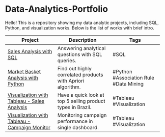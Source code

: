 # Data-Analytics-Portfolio

Hello! This is a repository showing my data analytic projects, including SQL, Python, and visualization works. Below is the list of works with brief intro.

| Project  | Description          | Tags |
| ------- | -------------------- | ------ |
| [Sales Analysis with SQL](https://github.com/millerl02/Data-Analytics-Portfolio/blob/main/Sales%20Analysis%20with%20SQL.ipynb)  | Answering analytical questions with SQL queries.  | #SQL |
| [Market Basket Analysis with Python](https://github.com/millerl02/Data-Analytics-Portfolio/blob/main/Market%20Basket%20Analysis%20with%20Python.ipynb)  | Find out highly correlated products with Apriori algorithm. | #Python #Association Rule #Data Mining
| [Visualization with Tableau - Sales Analysis ](https://public.tableau.com/app/profile/miller.l/viz/5BestSellingProductCategoriesinBrazil2017/Dashboard1) | Have a quick look at top 5 selling product types in Brazil. | #Tableau #Visualization|
| [Visualization with Tableau - Campaign Monitor](https://public.tableau.com/app/profile/miller.l/viz/CampaignMonitoringDashboard/Dashboard1?publish=yes) | Monitoring campaign performance in single dashboard. | #Tableau #Visualization |
